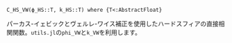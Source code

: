 ```
C_HS_VW(ϕ_HS::T, k_HS::T) where {T<:AbstractFloat}
```

パーカス-イェビックとヴェルレ-ワイス補正を使用したハードスフィアの直接相関関数。`utils.jl`の`phi_VW`と`k_VW`を利用します。
